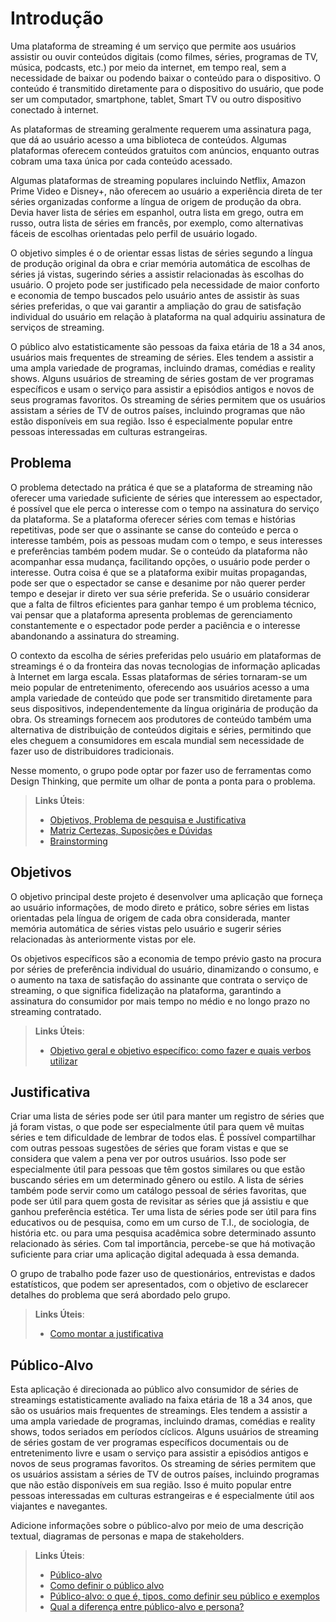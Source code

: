 # Introdução

Uma plataforma de streaming é um serviço que permite aos usuários assistir ou ouvir conteúdos digitais (como filmes, séries, programas de TV, música, podcasts, etc.) por meio da internet, em tempo real, sem a necessidade de baixar ou podendo baixar o conteúdo para o dispositivo. O conteúdo é transmitido diretamente para o dispositivo do usuário, que pode ser um computador, smartphone, tablet, Smart TV ou outro dispositivo conectado à internet.

As plataformas de streaming geralmente requerem uma assinatura paga, que dá ao usuário acesso a uma biblioteca de conteúdos. Algumas plataformas oferecem conteúdos gratuitos com anúncios, enquanto outras cobram uma taxa única por cada conteúdo acessado.

Algumas plataformas de streaming populares incluindo Netflix, Amazon Prime Video e Disney+, não oferecem ao usuário a experiência direta de ter séries organizadas conforme a língua de origem de produção da obra. Devia haver lista de séries em espanhol, outra lista em grego, outra em russo, outra lista de séries em francês, por exemplo, como alternativas fáceis de escolhas orientadas pelo perfil de usuário logado.

O objetivo simples é o de orientar essas listas de séries segundo a língua de produção original da obra e criar memória automática de escolhas de séries já vistas, sugerindo séries a assistir relacionadas às escolhas do usuário. O projeto pode ser justificado pela necessidade de maior conforto e economia de tempo buscados pelo usuário antes de assistir às suas séries preferidas, o que vai garantir a ampliação do grau de satisfação individual do usuário em relação à plataforma na qual adquiriu assinatura de serviços de streaming. 

O público alvo estatisticamente são pessoas da faixa etária de 18 a 34 anos, usuários mais frequentes de streaming de séries. Eles tendem a assistir a uma ampla variedade de programas, incluindo dramas, comédias e reality shows. Alguns usuários de streaming de séries gostam de ver programas específicos e usam o serviço para assistir a episódios antigos e novos de seus programas favoritos. Os streaming de séries permitem que os usuários assistam a séries de TV de outros países, incluindo programas que não estão disponíveis em sua região. Isso é especialmente popular entre pessoas interessadas em culturas estrangeiras.

## Problema
O problema detectado na prática é que se a plataforma de streaming não oferecer uma variedade suficiente de séries que interessem ao espectador, é possível que ele perca o interesse com o tempo na assinatura do serviço da plataforma. Se a plataforma oferecer séries com temas e histórias repetitivas, pode ser que o assinante se canse do conteúdo e perca o interesse também, pois as pessoas mudam com o tempo, e seus interesses e preferências também podem mudar. Se o conteúdo da plataforma não acompanhar essa mudança, facilitando opções, o usuário pode perder o interesse. Outra coisa é que se a plataforma exibir muitas propagandas, pode ser que o espectador se canse e desanime por não querer perder tempo e desejar ir direto ver sua série preferida. Se o usuário considerar que a falta de filtros eficientes para ganhar tempo é um problema técnico, vai pensar que a plataforma apresenta problemas de gerenciamento constantemente e o espectador pode perder a paciência e o interesse abandonando a assinatura do streaming.

O contexto da escolha de séries preferidas pelo usuário em plataformas de streamings é o da fronteira das novas tecnologias de informação aplicadas à Internet em larga escala. Essas plataformas de séries tornaram-se um meio popular de entretenimento, oferecendo aos usuários acesso a uma ampla variedade de conteúdo que pode ser transmitido diretamente para seus dispositivos, independentemente da língua originária de produção da obra. Os streamings fornecem aos produtores de conteúdo também uma alternativa de distribuição de conteúdos digitais e séries, permitindo que eles cheguem a consumidores em escala mundial sem necessidade de fazer uso de distribuidores tradicionais.

Nesse momento, o grupo pode optar por fazer uso  de ferramentas como Design Thinking, que permite um olhar de ponta a ponta para o problema.

> **Links Úteis**:
> - [Objetivos, Problema de pesquisa e Justificativa](https://medium.com/@versioparole/objetivos-problema-de-pesquisa-e-justificativa-c98c8233b9c3)
> - [Matriz Certezas, Suposições e Dúvidas](https://medium.com/educa%C3%A7%C3%A3o-fora-da-caixa/matriz-certezas-suposi%C3%A7%C3%B5es-e-d%C3%BAvidas-fa2263633655)
> - [Brainstorming](https://www.euax.com.br/2018/09/brainstorming/)

## Objetivos

O objetivo principal deste projeto é desenvolver uma aplicação que forneça ao usuário informações, de modo direto e prático, sobre séries em listas orientadas pela língua de origem de cada obra considerada, manter memória automática de séries vistas pelo usuário e sugerir séries relacionadas às anteriormente vistas por ele.

Os objetivos específicos são a economia de tempo prévio gasto na procura por séries de preferência individual do usuário, dinamizando o consumo, e o aumento na taxa de satisfação do assinante que contrata o serviço de streaming, o que significa fidelização na plataforma, garantindo a assinatura do consumidor por mais tempo no médio e no longo prazo no streaming contratado.
 
> **Links Úteis**:
> - [Objetivo geral e objetivo específico: como fazer e quais verbos utilizar](https://blog.mettzer.com/diferenca-entre-objetivo-geral-e-objetivo-especifico/)

## Justificativa

Criar uma lista de séries pode ser útil para manter um registro de séries que já foram vistas, o que pode ser especialmente útil para quem vê muitas séries e tem dificuldade de lembrar de todos elas. É possível compartilhar com outras pessoas sugestões de séries que foram vistas e que se considera que valem a pena ver por outros usuários. Isso pode ser especialmente útil para pessoas que têm gostos similares ou que estão buscando séries em um determinado gênero ou estilo. A lista de séries também pode servir como um catálogo pessoal de séries favoritas, que pode ser útil para quem gosta de revisitar as séries que já assistiu e que ganhou preferência estética. Ter uma lista de séries pode ser útil para fins educativos ou de pesquisa, como em um curso de T.I., de sociologia, de história etc. ou para uma pesquisa acadêmica sobre determinado assunto relacionado às séries. Com tal importância, percebe-se que há motivação suficiente para criar uma aplicação digital adequada à essa demanda.

O grupo de trabalho pode fazer uso de questionários, entrevistas e dados estatísticos, que podem ser apresentados, com o objetivo de esclarecer detalhes do problema que será abordado pelo grupo.

> **Links Úteis**:
> - [Como montar a justificativa](https://guiadamonografia.com.br/como-montar-justificativa-do-tcc/)

## Público-Alvo

Esta aplicação é direcionada ao público alvo consumidor de séries de streamings estatisticamente avaliado na faixa etária de 18 a 34 anos, que são os usuários mais frequentes de streamings. Eles tendem a assistir a uma ampla variedade de programas, incluindo dramas, comédias e reality shows, todos seriados em períodos cíclicos. Alguns usuários de streaming de séries gostam de ver programas específicos documentais ou de entretenimento livre e usam o serviço para assistir a episódios antigos e novos de seus programas favoritos. Os streaming de séries permitem que os usuários assistam a séries de TV de outros países, incluindo programas que não estão disponíveis em sua região. Isso é muito popular entre pessoas interessadas em culturas estrangeiras e é especialmente útil aos viajantes e navegantes.

Adicione informações sobre o público-alvo por meio de uma descrição textual, diagramas de personas e mapa de stakeholders.

> **Links Úteis**:
> - [Público-alvo](https://blog.hotmart.com/pt-br/publico-alvo/)
> - [Como definir o público alvo](https://exame.com/pme/5-dicas-essenciais-para-definir-o-publico-alvo-do-seu-negocio/)
> - [Público-alvo: o que é, tipos, como definir seu público e exemplos](https://klickpages.com.br/blog/publico-alvo-o-que-e/)
> - [Qual a diferença entre público-alvo e persona?](https://rockcontent.com/blog/diferenca-publico-alvo-e-persona/)
